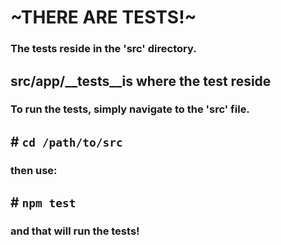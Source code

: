 # ~**THERE ARE TESTS!**~
### The tests reside in the 'src' directory.

 ## src/app/__tests__is where the test reside

### To run the tests, simply navigate to the 'src' file. 

## # `cd /path/to/src`

### then use:

## # `npm test`

### and that will run the tests!